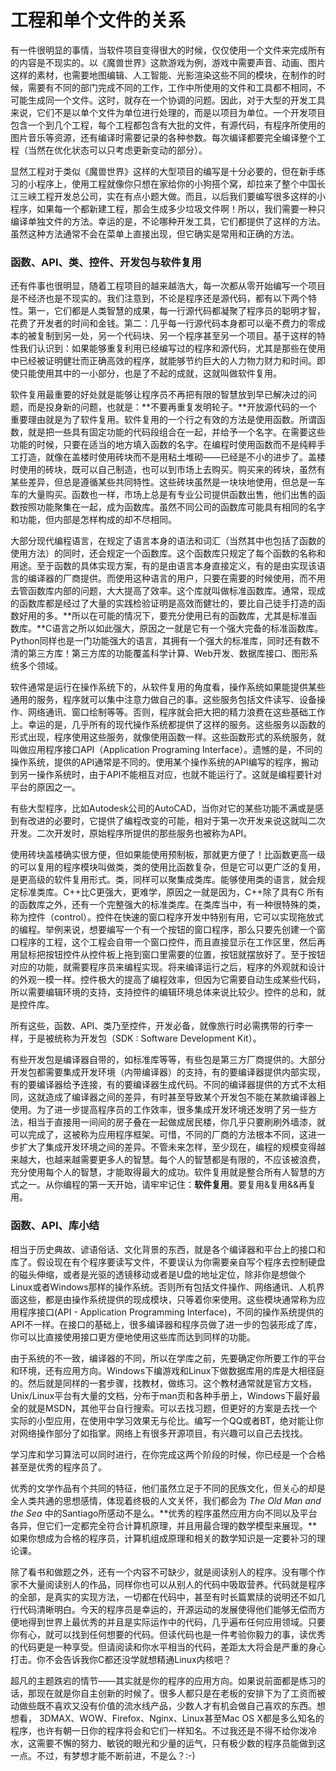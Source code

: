 # 工程和单个文件的关系

有一件很明显的事情，当软件项目变得很大的时候，仅仅使用一个文件来完成所有的内容是不现实的。以《魔兽世界》这款游戏为例，游戏中需要声音、动画、图片这样的素材，也需要地图编辑、人工智能、光影渲染这些不同的模块，在制作的时候，需要有不同的部门完成不同的工作，工作中所使用的文件和工具都不相同，不可能生成同一个文件。这时，就存在一个协调的问题。因此，对于大型的开发工具来说，它们不是以单个文件为单位进行处理的，而是以项目为单位。一个开发项目包含一个到几个工程，每个工程都包含有大批的文件，有源代码，有程序所使用的图片音乐等资源，还有编译时需要记录的各种参数。每次编译都要完全编译整个工程（当然在优化状态可以只考虑更新变动的部分）。

显然工程对于类似《魔兽世界》这样的大型项目的编写是十分必要的，但在新手练习的小程序上，使用工程就像你只想在家给你的小狗搭个窝，却拉来了整个中国长江三峡工程开发总公司，实在有点小题大做。而且，以后我们要编写很多这样的小程序，如果每一个都新建工程，那会生成多少垃圾文件啊！所以，我们需要一种只编译单独文件的方法。幸运的是，不论哪种开发工具，它们都提供了这样的方法。虽然这种方法通常不会在菜单上直接出现，但它确实是常用和正确的方法。

### 函数、API、类、控件、开发包与软件复用

还有件事也很明显，随着工程项目的越来越浩大，每一次都从零开始编写一个项目是不经济也是不现实的。我们注意到，不论是程序还是源代码，都有以下两个特性。第一，它们都是人类智慧的成果，每一行源代码都凝聚了程序员的聪明才智，花费了开发者的时间和金钱。第二：几乎每一行源代码本身都可以毫不费力的零成本的被复制到另一处，另一个代码块、另一个程序甚至另一个项目。基于这样的特性我们认识到：如果能够重复利用已经编写过的程序和源代码，尤其是那些在使用中已经被证明健壮而正确高效的程序，就能够节约巨大的人力物力财力和时间。即使只能使用其中的一小部分，也是了不起的成就，这就叫做软件复用。

软件复用最重要的好处就是能够让程序员不再把有限的智慧放到早已解决过的问题，而是投身新的问题，也就是：**不要再重复发明轮子。**开放源代码的一个重要理由就是为了软件复用。软件复用的一个行之有效的方法是使用函数。所谓函数，就是把一些具有固定功能的代码段组合在一起，并给予一个名字。在需要这些功能的时候，只要在适当的地方填入函数的名字。在编程时使用函数而不是纯粹手工打造，就像在盖楼时使用砖块而不是用粘土堆砌——已经是不小的进步了。盖楼时使用的砖块，既可以自己制造，也可以到市场上去购买。购买来的砖块，虽然有某些差异，但总是遵循某些共同特性。这些砖块虽然是一块块地使用，但总是一车车的大量购买。函数也一样，市场上总是有专业公司提供函数出售，他们出售的函数按照功能聚集在一起，成为函数库。虽然不同公司的函数库可能具有相同的名字和功能，但内部是怎样构成的却不尽相同。

大部分现代编程语言，在规定了语言本身的语法和词汇（当然其中也包括了函数的使用方法）的同时，还会规定一个函数库。这个函数库只规定了每个函数的名称和用途。至于函数的具体实现方案，有的是由语言本身直接定义，有的是由实现该语言的编译器的厂商提供。而使用这种语言的用户，只要在需要的时候使用，而不用去管函数库内部的问题，大大提高了效率。这个库就叫做标准函数库。通常，现成的函数库都是经过了大量的实践检验证明是高效而健壮的，要比自己徒手打造的函数好用的多。**所以在可能的情况下，要充分使用已有的函数库，尤其是标准函数库。**C语言之所以如此强大，原因之一就是它有一个强大完备的标准函数库。Python同样也是一门功能强大的语言，其拥有一个强大的标准库，同时还有数不清的第三方库！第三方库的功能覆盖科学计算、Web开发、数据库接口、图形系统多个领域。

软件通常是运行在操作系统下的，从软件复用的角度看，操作系统如果能提供某些通用的服务，程序就可以集中注意力做自己的事。这些服务包括文件读写、设备操作、网络通讯、窗口绘制等等。否则，程序就会把大把的精力浪费在这些基础工作上。幸运的是，几乎所有的现代操作系统都提供了这样的服务。这些服务以函数的形式出现，程序使用这些服务，就像使用函数一样。这些函数形式的系统服务，就叫做应用程序接口API（Application Programing Interface）。遗憾的是，不同的操作系统，提供的API通常是不同的。使用某个操作系统的API编写的程序，搬动到另一操作系统时，由于API不能相互对应，也就不能运行了。这就是编程要针对平台的原因之一。

有些大型程序，比如Autodesk公司的AutoCAD，当你对它的某些功能不满或是感到有改进的必要时，它提供了编程改变的可能，相对于第一次开发来说这就叫二次开发。二次开发时，原始程序所提供的那些服务也被称为API。

使用砖块盖楼确实很方便，但如果能使用预制板，那就更方便了！比函数更高一级的可以复用的程序模块叫做类，类的使用比函数复杂，但是它可以更广泛的复用，是更高级的软件复用形式。类，同样可以聚集成类库。能够使用类的语言，就会规定标准类库。C++比C更强大，更难学，原因之一就是因为，C++除了具有C 所有的函数库之外，还有一个完整强大的标准类库。在类库当中，有一种很特殊的类，称为控件（control）。控件在快速的窗口程序开发中特别有用，它可以实现拖放式的编程。举例来说，想要编写一个有一个按钮的窗口程序，那么只要先创建一个窗口程序的工程，这个工程会自带一个窗口控件，而且直接显示在工作区里，然后再用鼠标把按钮控件从控件板上拖到窗口里需要的位置，按钮就摆放好了。至于按钮对应的功能，就需要程序员来编程实现。将来编译运行之后，程序的外观就和设计的外观一模一样。控件极大的提高了编程效率，但因为它需要自动生成某些代码，所以需要编辑环境的支持，支持控件的编辑环境总体来说比较少。控件的总和，就是控件库。

所有这些，函数、API、类乃至控件，开发必备，就像旅行时必需携带的行李一样，于是被统称为开发包（SDK : Software Development Kit）。

有些开发包是编译器自带的，如标准库等等，有些包是第三方厂商提供的。大部分开发包都需要集成开发环境（内带编译器）的支持，有的要编译器提供内部实现，有的要编译器给予连接，有的要编译器生成代码。不同的编译器提供的方式不太相同，这就造成了编译器之间的差异，有时甚至导致某个开发包不能在某款编译器上使用。为了进一步提高程序员的工作效率，很多集成开发环境还发明了另一些方法，相当于直接用一间间的房子叠在一起做成居民楼，你几乎只要刷刷外墙漆，就可以完成了，这被称为应用程序框架。可惜，不同的厂商的方法根本不同，这进一步扩大了集成开发环境之间的差异。不管未来怎样，至少现在，编程的规模变得越来越大，也越来越需要更多人的智慧。每个人的智慧都是有限的，不应该被浪费，充分使用每个人的智慧，才能取得最大的成功。软件复用就是整合所有人智慧的方式之一。从你编程的第一天开始，请牢牢记住：**软件复用**。要复用&复用&&再复用。

### 函数、API、库小结

相当于历史典故、谚语俗话、文化背景的东西，就是各个编译器和平台上的接口和库了。假设现在有个程序要读写文件，不要误认为你需要亲自写个程序去控制硬盘的磁头伸缩，或者是光驱的透镜移动或者是U盘的地址定位，除非你是想做个Linux或者Windows那样的操作系统。否则所有包括文件操作、网络通讯、人机界面这些，都是由操作系统提供的现成模块，只等着你来使用。这些模块通常称为应用程序接口(API - Application Programming Interface)，不同的操作系统提供的API不一样。在接口的基础上，很多编译器和程序员做了进一步的包装形成了库，你可以比直接使用接口更方便地使用这些库而达到同样的功能。

由于系统的不一致，编译器的不同，所以在学库之前，先要确定你所要工作的平台和环境，还有应用方向。Windows下编游戏和Linux下做数据库用的库是大相径庭的。然后就是同样的一套步骤，找教材，做练习。这个教材通常就是官方文档，Unix/Linux平台有大量的文档，分布于man页和各种手册上，Windows下最好最全的就是MSDN，其他平台自行搜索。可以去找习题，但更好的方案是去找一个实际的小型应用，在使用中学习效果无与伦比。编写一个QQ或者BT，绝对能让你对网络操作部分了如指掌。网络上有很多开源项目，有兴趣可以自己去找找。

学习库和学习算法可以同时进行，在你完成这两个阶段的时候，你已经是一个合格甚至是优秀的程序员了。

优秀的文学作品有个共同的特征，他们虽然立足于不同的民族文化，但关心的却是全人类共通的思想感情，体现着终极的人文关怀，我们都会为 *The Old Man and the Sea* 中的Santiago所感动不是么。**优秀的程序虽然应用方向不同以及平台各异，但它们一定都完全符合计算机原理，并且用最合理的数学模型来展现。**如果你想成为合格的程序员，计算机组成原理和相关的数学知识是一定要补习的理论课。

除了看书和做题之外，还有一个内容不可缺少，就是阅读别人的程序。没有哪个作家不大量阅读别人的作品，同样你也可以从别人的代码中吸取营养。代码就是程序的全部，是真实的实现方法，一切都在代码中，甚至有时长篇累牍的说明还不如几行代码清晰明白。今天的程序员是幸运的，开源运动的发展使得他们能够无偿而方便地得到世界上最优秀的并且是实际运作中的代码，几乎遍布任何应用领域。只要你有心，就可以找到任何想要的代码。但读代码也是一件考验你毅力的事，读优秀的代码更是一种享受。但请阅读和你水平相当的代码，差距太大将会是严重的身心打击。你不会告诉我你C都还没学就想精通Linux内核吧？

超凡的主题跌宕的情节——其实就是你的程序的应用方向。如果说前面都是练习的话，那现在就是你自主创新的时候了。很多人都只是在老板的安排下为了工资而被动做些既不喜欢又没有价值的流水线产品，少数人才有机会做自己喜欢的东西。想想看， 3DMAX、WOW、Firefox、Nginx、Linux甚至Mac OS X都是多么知名的程序，也许有朝一日你的程序将会和它们一样知名。不过我还是不得不给你泼冷水，这需要不懈的努力、敏锐的眼光和少量的运气，只有极少数的程序员能做到这一点。不过，有梦想才能不断前进，不是么？:-)
